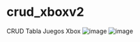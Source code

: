 # crud_xboxv2
CRUD Tabla Juegos Xbox
![image](https://github.com/AlonsoRivasA/crud_xboxv2/assets/143743275/78d6c0e5-ecaf-454a-8e49-16186a16868a)
![image](https://github.com/AlonsoRivasA/crud_xboxv2/assets/143743275/77d9262b-34e2-4c81-93e2-1a43994b675f)

